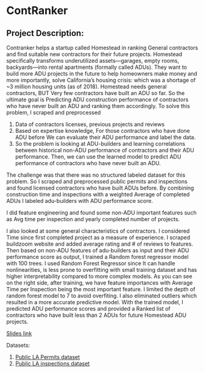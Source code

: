 # ContRanker

## Project Description:

Contranker helps a startup called Homestead in ranking General contractors and find suitable new contractors for their future projects.
Homestead specifically transforms underutilized assets—garages, empty rooms, backyards—into rental apartments (formally called ADUs). They want to build more ADU projects in the future to 
help homeowners make money and more importantly, solve California’s housing crisis: which was a shortage of ~3 million housing units (as of 2018).
Homestead needs general contractors, BUT Very few contractors have built an ADU so far. So the ultimate goal is Predicting ADU construction performance of contractors who have never built an ADU and ranking them accordingly. To solve this problem, I scraped and preprocessed
1. Data of contractors licenses, previous projects and reviews 
2. Based on expertise knowledge, For those contractors who have done ADU before We can evaluate their ADU performance and label the data.
3. So the problem is looking at ADU-builders and learning correlations between historical non-ADU performance of contractors and their ADU performance. Then, we can use the learned model to predict ADU performance of contractors who have never built an ADU.

The challenge was that there was no structured labeled dataset for this problem. So I scraped and preprocessed public permits and inspections and found licensed contractors who have built ADUs before. 
By combining construction time and inspections with a weighted Average of completed ADUs I labeled adu-builders with ADU performance score.

I did feature engineering and found some non-ADU important features such as 
Avg time per inspection and yearly completed number of projects.

I also looked at some general characteristics of contractors. I considered Time since first completed project as a measure of experience. I scraped buildzoom website and added average rating and # of reviews to features.
Then based on non-ADU features of adu-builders as input and their ADU performance score as output, I trained a Random forest regressor model with 100 trees. 
I used Random Forest Regressor since It can handle nonlinearities, is less prone to overfitting with small training dataset and has higher interpretability compared to more complex models. As you can see on the right side, after training, we have feature importances with Average Time per Inspection being the most important feature.
I limited the depth of random forest model to 7 to avoid overfiting. I also eliminated outliers which resulted in a more accurate predictive model.
With the trained model, I predicted ADU performance scores and provided a Ranked list of contractors who have built less than 2 ADUs for future Homestead ADU projects.

[Slides link](https://docs.google.com/presentation/d/1R4nccibpYNh5gY2cqWeEwZOTNMzhZImFTqilqU__gO4/edit#slide=id.g89a8987e0f_0_16)

Datasets:
1. [Public LA Permits dataset](https://data.lacity.org/A-Prosperous-City/Building-and-Safety-Permit-Information-Old/yv23-pmwf)
2. [Public LA inspections dataset](https://data.lacity.org/A-Safe-City/Building-and-Safety-Inspections/9w5z-rg2h)
